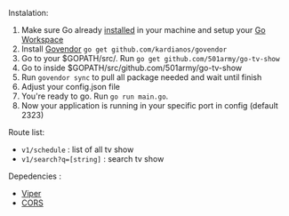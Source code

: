 Instalation: 
1. Make sure Go already [installed](https://golang.org/doc/install) in your machine and setup your [Go Workspace](https://golang.org/doc/code.html#Workspaces)
2. Install [Govendor](https://github.com/kardianos/govendor) `go get github.com/kardianos/govendor`
3. Go to your $GOPATH/src/. Run `go get github.com/501army/go-tv-show`
4. Go to inside $GOPATH/src/github.com/501army/go-tv-show
5. Run `govendor sync` to pull all package needed and wait until finish
6. Adjust your config.json file
7. You're ready to go. Run `go run main.go`.
8. Now your application is running in your specific port in config (default 2323)

Route list:
* `v1/schedule` : list of all tv show
* `v1/search?q=[string]` : search tv show

Depedencies :
- [Viper](https://github.com/spf13/viper)
- [CORS](https://github.com/gin-contrib/cors)